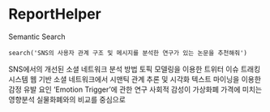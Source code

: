 # ReportHelper
Semantic Search

```
search('SNS의 사용자 관계 구조 및 메시지를 분석한 연구가 있는 논문을 추천해줘')
```
SNS에서의 개선된 소셜 네트워크 분석 방법 
토픽 모델링을 이용한 트위터 이슈 트래킹 시스템 
웹 기반 소셜 네트워크에서 시맨틱 관계 추론 및 시각화 
텍스트 마이닝을 이용한 감정 유발 요인 ‘Emotion Trigger’에 관한 연구 
사회적 감성이 가상화폐 가격에 미치는 영향분석  실물화폐와의 비교를 중심으로 

